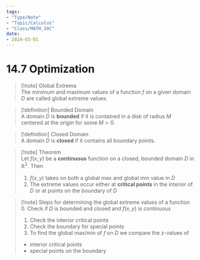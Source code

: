 ```yaml
---
tags:
- "Type/Note"
- "Topic/Calculus"
- "Class/MATH_20C"
date:
- 2024-03-01
---
```

# 14.7 Optimization  

> [!note] Global Extrema  
> The minimum and maximum values of a function $f$ on a given domain $D$ are called global extreme values.  

> [!definition] Bounded Domain  
> A domain $D$ is **bounded** if it is contained in a disk of radius $M$ centered at the origin for some $M>0$.  

> [!definition] Closed Domain  
> A domain $D$ is **closed** if it contains all boundary points.  

> [!note] Theorem  
> Let $f(x,y)$ be a **continuous** function on a closed, bounded domain $D$ in $\mathbb{R}^2$. Then  
> 1. $f(x,y)$ takes on both a global max and global min value in $D$  
> 2. The extreme values occur either at **critical points** in the interior of $D$ or at points on the boundary of $D$  

> [!note] Steps for determining the global extreme values of a function  
> 0. Check if $D$ is bounded and closed and $f(x,y)$ is continuous  
> 1. Check the interior critical points  
> 2. Check the boundary for special points  
> 3. To find the global max/min of $f$ on $D$ we compare the z-values of  
>   - interior critical points  
>   - special points on the boundary  
